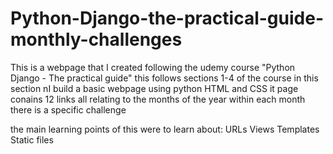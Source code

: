 # Python-Django-the-practical-guide-monthly-challenges
This is a webpage that I created following the udemy course "Python Django - The practical guide" 
this follows sections 1-4 of the course
in this section nI build a basic webpage using python HTML and CSS
it page conains 12 links all relating to the months of the year
within each month there is a specific challenge

the main learning points of this were to learn about:
URLs
Views
Templates
Static files
